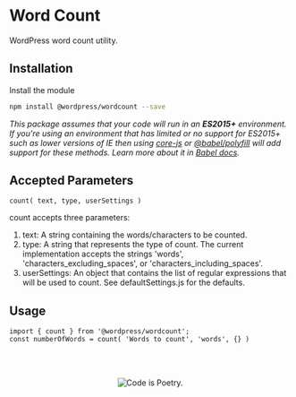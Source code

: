 # Word Count

WordPress word count utility.

## Installation

Install the module

```bash
npm install @wordpress/wordcount --save
```

_This package assumes that your code will run in an **ES2015+** environment. If you're using an environment that has limited or no support for ES2015+ such as lower versions of IE then using [core-js](https://github.com/zloirock/core-js) or [@babel/polyfill](https://babeljs.io/docs/en/next/babel-polyfill) will add support for these methods. Learn more about it in [Babel docs](https://babeljs.io/docs/en/next/caveats)._

## Accepted Parameters

```JS
count( text, type, userSettings )
````
count accepts three parameters:
1. text: A string containing the words/characters to be counted.
2. type: A string that represents the type of count. The current implementation accepts the strings 'words', 'characters_excluding_spaces', or 'characters_including_spaces'.
3. userSettings: An object that contains the list of regular expressions that will be used to count. See defaultSettings.js for the defaults.

## Usage

```JS
import { count } from '@wordpress/wordcount';
const numberOfWords = count( 'Words to count', 'words', {} )
```

<br/><br/><p align="center"><img src="https://s.w.org/style/images/codeispoetry.png?1" alt="Code is Poetry." /></p>

